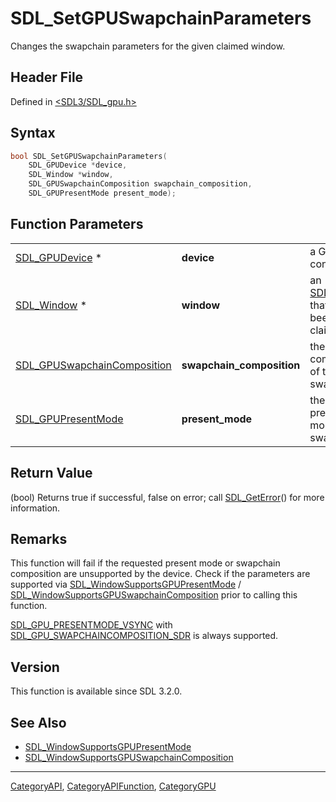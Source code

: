 # SDL_SetGPUSwapchainParameters

Changes the swapchain parameters for the given claimed window.

## Header File

Defined in [<SDL3/SDL_gpu.h>](https://github.com/libsdl-org/SDL/blob/main/include/SDL3/SDL_gpu.h)

## Syntax

```c
bool SDL_SetGPUSwapchainParameters(
    SDL_GPUDevice *device,
    SDL_Window *window,
    SDL_GPUSwapchainComposition swapchain_composition,
    SDL_GPUPresentMode present_mode);
```

## Function Parameters

|                                                            |                           |                                                    |
| ---------------------------------------------------------- | ------------------------- | -------------------------------------------------- |
| [SDL_GPUDevice](SDL_GPUDevice) *                           | **device**                | a GPU context.                                     |
| [SDL_Window](SDL_Window) *                                 | **window**                | an [SDL_Window](SDL_Window) that has been claimed. |
| [SDL_GPUSwapchainComposition](SDL_GPUSwapchainComposition) | **swapchain_composition** | the desired composition of the swapchain.          |
| [SDL_GPUPresentMode](SDL_GPUPresentMode)                   | **present_mode**          | the desired present mode for the swapchain.        |

## Return Value

(bool) Returns true if successful, false on error; call
[SDL_GetError](SDL_GetError)() for more information.

## Remarks

This function will fail if the requested present mode or swapchain
composition are unsupported by the device. Check if the parameters are
supported via
[SDL_WindowSupportsGPUPresentMode](SDL_WindowSupportsGPUPresentMode) /
[SDL_WindowSupportsGPUSwapchainComposition](SDL_WindowSupportsGPUSwapchainComposition)
prior to calling this function.

[SDL_GPU_PRESENTMODE_VSYNC](SDL_GPU_PRESENTMODE_VSYNC) with
[SDL_GPU_SWAPCHAINCOMPOSITION_SDR](SDL_GPU_SWAPCHAINCOMPOSITION_SDR) is
always supported.

## Version

This function is available since SDL 3.2.0.

## See Also

- [SDL_WindowSupportsGPUPresentMode](SDL_WindowSupportsGPUPresentMode)
- [SDL_WindowSupportsGPUSwapchainComposition](SDL_WindowSupportsGPUSwapchainComposition)

----
[CategoryAPI](CategoryAPI), [CategoryAPIFunction](CategoryAPIFunction), [CategoryGPU](CategoryGPU)

